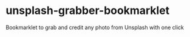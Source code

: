 # unsplash-grabber-bookmarklet
Bookmarklet to grab and credit any photo from Unsplash with one click
